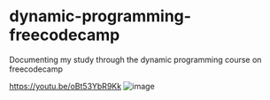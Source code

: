 # dynamic-programming-freecodecamp
Documenting my study through the dynamic programming course on freecodecamp

https://youtu.be/oBt53YbR9Kk
![image](https://user-images.githubusercontent.com/63133295/197539388-62ce72f5-42cd-45e9-97d1-1b4f6c089b9b.png)
